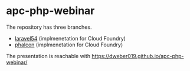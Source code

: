 # apc-php-webinar

The repository has three branches.
- [laravel54](https://github.com/dweber019/apc-php-webinar/tree/laravel) (implmenetation for Cloud Foundry)
- [phalcon](https://github.com/dweber019/apc-php-webinar/tree/phalcon) (implmenetation for Cloud Foundry)

The presentation is reachable with https://dweber019.github.io/apc-php-webinar/
